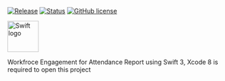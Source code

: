 
[![Release](https://img.shields.io/badge/release-v0.0.0.1-orange.svg)](https://github.com/aadiprasetyo/WorkforceEnforcement/releases)
[![Status](https://img.shields.io/badge/status-beta-green.svg)](https://github.com/aadiprasetyo/WorkforceEnforcement/releases)
[![GitHub license](https://img.shields.io/badge/license-MIT-red.svg)](https://github.com/aadiprasetyo/WorkforceEnforcement/blob/master/LICENSE)

<img src="https://swift.org/assets/images/swift.svg" alt="Swift logo" height="70" >

Workfroce Engagement for Attendance Report using Swift 3, Xcode 8 is required to open this project
